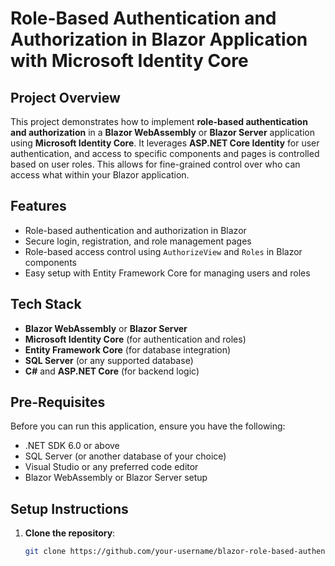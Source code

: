# Role-Based Authentication and Authorization in Blazor Application with Microsoft Identity Core

## Project Overview

This project demonstrates how to implement **role-based authentication and authorization** in a **Blazor WebAssembly** or **Blazor Server** application using **Microsoft Identity Core**. It leverages **ASP.NET Core Identity** for user authentication, and access to specific components and pages is controlled based on user roles. This allows for fine-grained control over who can access what within your Blazor application.

## Features
- Role-based authentication and authorization in Blazor
- Secure login, registration, and role management pages
- Role-based access control using `AuthorizeView` and `Roles` in Blazor components
- Easy setup with Entity Framework Core for managing users and roles

## Tech Stack
- **Blazor WebAssembly** or **Blazor Server**
- **Microsoft Identity Core** (for authentication and roles)
- **Entity Framework Core** (for database integration)
- **SQL Server** (or any supported database)
- **C#** and **ASP.NET Core** (for backend logic)

## Pre-Requisites

Before you can run this application, ensure you have the following:
- .NET SDK 6.0 or above
- SQL Server (or another database of your choice)
- Visual Studio or any preferred code editor
- Blazor WebAssembly or Blazor Server setup

## Setup Instructions

1. **Clone the repository**:
   ```bash
   git clone https://github.com/your-username/blazor-role-based-authentication-ms-identity-core.git
